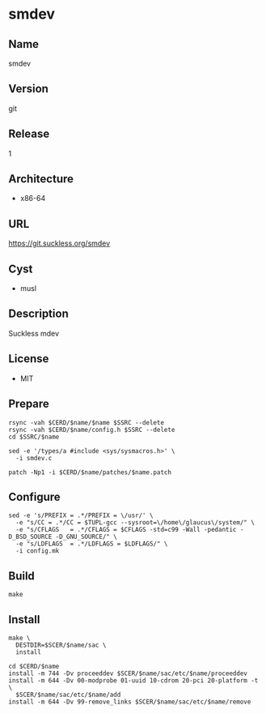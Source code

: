 # smdev

## Name
smdev

## Version
git

## Release
1

## Architecture
* x86-64

## URL
https://git.suckless.org/smdev

## Cyst
* musl

## Description
Suckless mdev

## License
* MIT

## Prepare
```shell
rsync -vah $CERD/$name/$name $SSRC --delete
rsync -vah $CERD/$name/config.h $SSRC --delete
cd $SSRC/$name
```

```shell
sed -e '/types/a #include <sys/sysmacros.h>' \
  -i smdev.c
```

```shell
patch -Np1 -i $CERD/$name/patches/$name.patch
```

## Configure
```shell
sed -e 's/PREFIX = .*/PREFIX = \/usr/' \
  -e "s/CC = .*/CC = $TUPL-gcc --sysroot=\/home\/glaucus\/system/" \
  -e "s/CFLAGS   = .*/CFLAGS = $CFLAGS -std=c99 -Wall -pedantic -D_BSD_SOURCE -D_GNU_SOURCE/" \
  -e "s/LDFLAGS  = .*/LDFLAGS = $LDFLAGS/" \
  -i config.mk
```

## Build
```shell
make
```

## Install
```shell
make \
  DESTDIR=$SCER/$name/sac \
  install
```

```shell
cd $CERD/$name
install -m 744 -Dv proceeddev $SCER/$name/sac/etc/$name/proceeddev
install -m 644 -Dv 00-modprobe 01-uuid 10-cdrom 20-pci 20-platform -t \
  $SCER/$name/sac/etc/$name/add
install -m 644 -Dv 99-remove_links $SCER/$name/sac/etc/$name/remove
```
